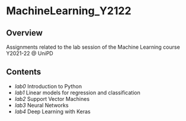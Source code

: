 # MachineLearning_Y2122

## Overview

Assignments related to the lab session of the Machine Learning course Y2021-22 @ UniPD

## Contents

* _lab0_ Introduction to Python
* _lab1_ Linear models for regression and classification
* _lab2_ Support Vector Machines
* _lab3_ Neural Networks
* _lab4_ Deep Learning with Keras
  
